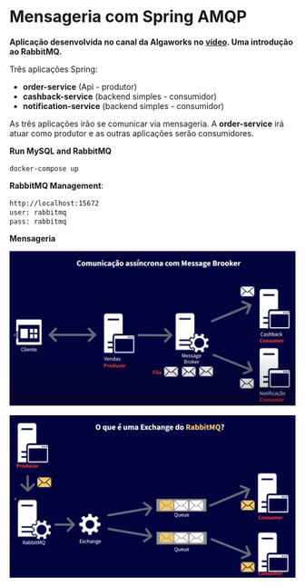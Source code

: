 # Mensageria com Spring AMQP

**Aplicação desenvolvida no canal da Algaworks no [vídeo](https://www.youtube.com/watch?v=SzcvuHjRJKE). Uma introdução ao RabbitMQ.**

Três aplicações Spring:
- **order-service** (Api - produtor)
- **cashback-service** (backend simples - consumidor)
- **notification-service** (backend simples - consumidor)

As três aplicações irão se comunicar via mensageria. A **order-service** irá atuar como produtor e as outras aplicações serão consumidores.

**Run MySQL and RabbitMQ**
```
docker-compose up
```

**RabbitMQ Management**:
```
http://localhost:15672
user: rabbitmq
pass: rabbitmq
```

**Mensageria**

![Mensageria](comunicacao.png)

![Exchange](exchange.png)


